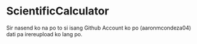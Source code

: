 # ScientificCalculator


Sir nasend ko na po to si isang Github Account ko po (aaronmcondeza04) dati pa irereupload ko lang po. 

